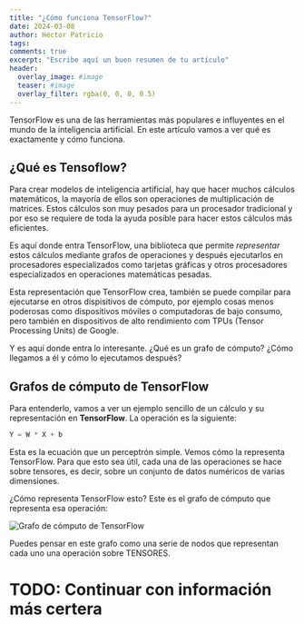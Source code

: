 ```yaml
---
title: "¿Cómo funciona TensorFlow?"
date: 2024-03-08
author: Héctor Patricio
tags:
comments: true
excerpt: "Escribe aquí un buen resumen de tu artículo"
header:
  overlay_image: #image
  teaser: #image
  overlay_filter: rgba(0, 0, 0, 0.5)
---
```


TensorFlow es una de las herramientas más populares e influyentes
en el mundo de la inteligencia artificial. En este artículo vamos a ver 
qué es exactamente y cómo funciona.

## ¿Qué es Tensoflow?

Para crear modelos de inteligencia artificial, hay que hacer muchos cálculos  
matemáticos, la mayoría de ellos son operaciones de multiplicación de matrices.
Estos cálculos son muy pesados para un procesador tradicional y por eso se
requiere de toda la ayuda posible para hacer estos cálculos más eficientes.

Es aquí donde entra TensorFlow, una biblioteca que permite _representar_ estos
cálculos mediante grafos de operaciones y después ejecutarlos en procesadores
especializados como tarjetas gráficas y otros procesadores especializados en
operaciones matemáticas pesadas.

Esta representación que TensorFlow crea, también se puede compilar para ejecutarse
en otros dispisitivos de cómputo, por ejemplo cosas menos poderosas como
dispositivos móviles o computadoras de bajo consumo, pero también en dispositivos
de alto rendimiento com TPUs (Tensor Processing Units) de Google.

Y es aquí donde entra lo interesante. ¿Qué es un grafo de cómputo? ¿Cómo
llegamos a él y cómo lo ejecutamos después?

## Grafos de cómputo de TensorFlow

Para entenderlo, vamos a ver un ejemplo sencillo de un cálculo y su representación
en **TensorFlow**. La operación es la siguiente:

```python
Y = W * X + b
```

Esta es la ecuación que un perceptrón simple. Vemos cómo la representa TensorFlow.
Para que esto sea útil, cada una de las operaciones se hace sobre tensores, es decir,
sobre un conjunto de datos numéricos de varias dimensiones.

¿Cómo representa TensorFlow esto? Este es el grafo de cómputo que representa esa
operación:

![Grafo de cómputo de TensorFlow]()

Puedes pensar en este grafo como una serie de nodos que representan cada uno
una operación sobre TENSORES.

# TODO: Continuar con información más certera
